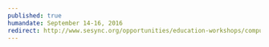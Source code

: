 ```yaml
---
published: true
humandate: September 14-16, 2016
redirect: http://www.sesync.org/opportunities/education-workshops/computational-institute-for-socio-environmental-synthesis
---
```


